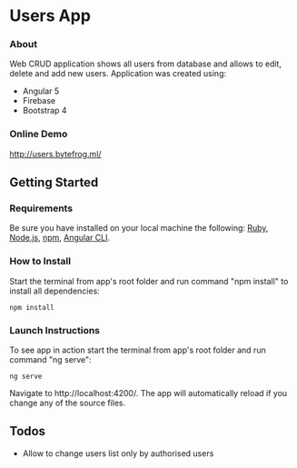 # Users App

### About
Web CRUD application shows all users from database and allows to edit, delete and add new users.
Application was created using:
- Angular 5
- Firebase
- Bootstrap 4

### Online Demo
http://users.bytefrog.ml/

## Getting Started
### Requirements
Be sure you have installed on your local machine the following: [Ruby](https://www.ruby-lang.org/en/downloads/), [Node.js](https://nodejs.org/en/), [npm](https://www.npmjs.com/get-npm), [Angular CLI](https://github.com/angular/angular-cli/wiki).

### How to Install 
Start the terminal from app's root folder and run command "npm install" to install all dependencies:
```
npm install
```
### Launch Instructions
To see app in action start the terminal from app's root folder and run command "ng serve":
```
ng serve
```
Navigate to http://localhost:4200/. The app will automatically reload if you change any of the source files.

## Todos

 - Allow to change users list only by authorised users